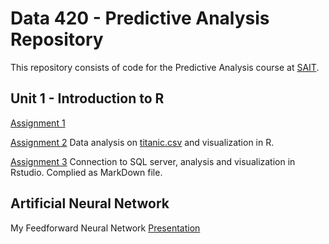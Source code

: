 # Data 420 - Predictive Analysis Repository
This repository consists of code for the Predictive Analysis course at [SAIT](https://www.sait.ca/). 
## Unit 1 - Introduction to R

[Assignment 1](https://github.com/Weidsn/data_predictive_analysis/blob/main/Assignment1.R)

[Assignment 2](https://github.com/Weidsn/data_predictive_analysis/blob/main/Assignment2.R)
Data analysis on [titanic.csv](https://github.com/Weidsn/data_predictive_analysis/blob/main/titanic.csv) and visualization in R.

[Assignment 3](https://github.com/Weidsn/data_predictive_analysis/blob/main/Assignment3.Rmd)
Connection to SQL server, analysis and visualization in Rstudio. Complied as MarkDown file. 

## Artificial Neural Network

My Feedforward Neural Network [Presentation](https://github.com/Weidsn/data_predictive_analysis/blob/main/FNN.ipynb)
